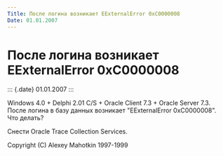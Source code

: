 ```yaml
---
Title: После логина возникает EExternalError 0xC0000008
Date: 01.01.2007
---
```



После логина возникает EExternalError 0xC0000008
================================================

::: {.date}
01.01.2007
:::

Windows 4.0 + Delphi 2.01 C/S + Oracle Client 7.3 + Oracle Server 7.3.
После логина в базу данных возникает "EExternalError 0xC0000008". Что
делать?

Снести Oracle Trace Collection Services.

Copyright (C) Alexey Mahotkin 1997-1999
